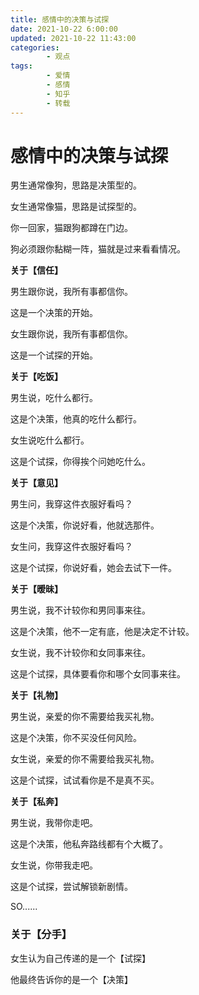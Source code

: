 ```yaml
---
title: 感情中的决策与试探
date: 2021-10-22 6:00:00
updated: 2021-10-22 11:43:00
categories:
        - 观点
tags:
        - 爱情
        - 感情
        - 知乎
        - 转载
---
```


# 感情中的决策与试探

男生通常像狗，思路是决策型的。

女生通常像猫，思路是试探型的。

你一回家，猫跟狗都蹲在门边。

狗必须跟你黏糊一阵，猫就是过来看看情况。

**关于【信任】**

男生跟你说，我所有事都信你。

这是一个决策的开始。

女生跟你说，我所有事都信你。

这是一个试探的开始。

**关于【吃饭】**

男生说，吃什么都行。

这是个决策，他真的吃什么都行。

女生说吃什么都行。

这是个试探，你得挨个问她吃什么。

**关于【意见】**

男生问，我穿这件衣服好看吗？

这是个决策，你说好看，他就选那件。

女生问，我穿这件衣服好看吗？

这是个试探，你说好看，她会去试下一件。

**关于【暧昧】**

男生说，我不计较你和男同事来往。

这是个决策，他不一定有底，他是决定不计较。

女生说，我不计较你和女同事来往。

这是个试探，具体要看你和哪个女同事来往。

**关于【礼物】**

男生说，亲爱的你不需要给我买礼物。

这是个决策，你不买没任何风险。

女生说，亲爱的你不需要给我买礼物。

这是个试探，试试看你是不是真不买。

**关于【私奔】**

男生说，我带你走吧。

这是个决策，他私奔路线都有个大概了。

女生说，你带我走吧。

这是个试探，尝试解锁新剧情。

SO......

### **关于【分手】**

女生认为自己传递的是一个【试探】

他最终告诉你的是一个【决策】

